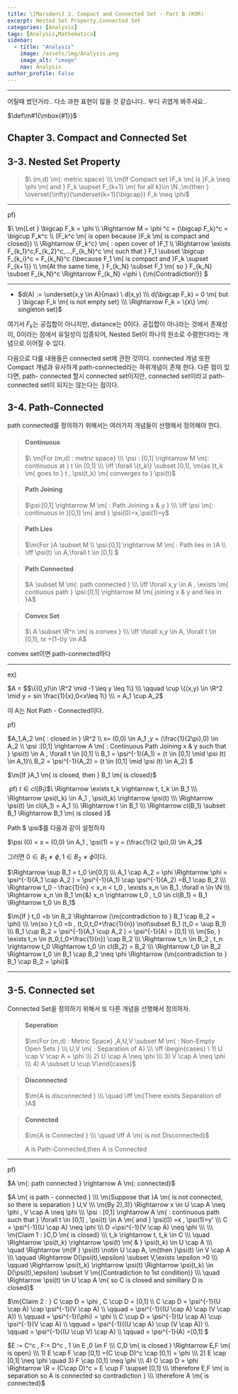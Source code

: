 ```yaml
---
title: \[Marsden\] 3. Compact and Connected Set - Part B (KOR)
excerpt: Nested Set Property,Connected Set
categories: [Analysis]
tags: [Analysis,Mathematics]
sidebar:
  - title: "Analysis"
    image: /assets/img/Analysis.png
    image_alt: "image"
    nav: Analysis
author_profile: False
---
```

---

어릴때 썼던거라.. 다소 과한 표현이 많을 것 같습니다.. 부디 귀엽게 봐주셔요..



 $\def\m#1{\mbox{#1}}$

## Chapter 3. Compact and Connected Set

## 3-3. Nested Set Property

> $\ (m,d) \m{: metric space} \\\ \m{If Compact set }F_k \m{ is }F_k \neq \phi \m{ and } F_k \supset F_{k+1} \m{ for all k}\in \N ,\m{then } \overset{\infty}{\underset{k=1}{\bigcap}} F_k \neq \phi$

***

pf)

$\ \m{Let } \bigcap F_k = \phi \\\ \Rightarrow M = \phi ^c = (\bigcap F_k)^c = \bigcup F_k^c \\\ \{F_k^c \m{ is open because }F_k \m{ is compact and closed}\} \\\ \Rightarrow \{F_k^c\} \m{ : open cover of }F_1 \\\ \Rightarrow \exists F_{k_1}^c,F_{k_2}^c,...,F_{k_N}^c \m{ such that } F_1 \subset \bigcup F_{k_i}^c = F_{k_N}^c \{\because F_1 \m{ is compact and }F_k \supset F_{k+1}\} \\\ \m{At the same time, } F_{k_N} \subset F_1 \m{ so } F_{k_N} \subset F_{k_N}^c \Rightarrow F_{k_N} =\phi \ \{\m{Contradiction!}\} $

***

- $d(A) := \underset{x,y \in A}{max} \ d(x,y) \\\ d(\bigcap F_k) = 0 \m{ but } \bigcap F_k \m{ is not empty set} \\\ \Rightarrow F_k = \{x\}  \m{: singleton set}$

여기서 $F_k$는 공집합이 아니지만, distance는 0이다. 공집합이 아니라는 것에서 존재성이, 0이라는 점에서 유일성이 입증되어, Nested Set이 하나의 원소로 수렴한다라는 개념으로 이어질 수 있다. 





다음으로 다룰 내용들은 connected set에 관한 것이다. connected 개념 또한 Compact 개념과 유사하게 path-connected라는 하위개념이 존재 한다. 다른 점이 있다면, path- connected 할시 connected set이지만, connected set이라고 path-connected set이 되지는 않는다는 점이다. 

## 3-4. Path-Connected



path connected를 정의하기 위해서는 여러가지 개념들이 선행해서 정의해야 한다. 

> #### Continuous
>
> $\ \m{For (m,d) : metric space} \\\ \psi : [0,1] \rightarrow M \m{: continuous at } t \in [0,1] \\\ \iff \forall \{t_k\} \subset [0,1], \m{as }t_k \m{ goes to } t , \psi(t_k) \m{ converges to } \psi(t)$

> #### Path Joining 
>
> $\psi:[0,1] \rightarrow M \m{ : Path Joining x & y }  \\\ \iff \psi \m{: continuous in }[0,1] \m{ and } \psi(0)=x,\psi(1)=y$

> #### Path Lies
>
> $\m{For }A \subset M \\\ \psi:[0,1] \rightarrow M \m{ : Path lies in }A  \\\ \iff \psi(t) \in A,\forall t \in [0,1] $

> #### Path Connected
>
> $A \subset M \m{: path connected } \\\ \iff \forall x,y \in A , \exists \m{ contiuous path } \psi:[0,1] \rightarrow M \m{ joining x & y and lies in }A$



> #### Convex Set
>
> $\ A \subset \R^n \m{ is convex } \\\ \iff \forall x,y \in A, \forall t \in [0,1], tx +(1-t)y \in A$ 

convex set이면 path-connected하다

***

ex) 

$A = $$\{(0,y)\in \R^2 \mid -1 \leq y \leq 1\} \\\ \qquad \cup \{(x,y) \in \R^2 \mid y = sin \frac{1}{x},0<x\leq 1\} \\\  = A_1 \cup A_2$

이 A는 Not Path - Connected이다. 

pf) 

$A_1,A_2 \m{ : closed in } \R^2 \\\ x= (0,0) \in A_1 ,y = (\frac{1}{2\pi},0) \in A_2 \\\ \psi :[0,1] \rightarrow A \m{ : Continuous Path Joining x & y such that } \psi(t) \in A , \forall t \in [0,1] \\\ B_1 = \psi^{-1}(A_1) = \{t \in [0,1] \mid \psi (t) \in A_1\}\\\ B_2 = \psi^{-1}(A_2) = \{t \in [0,1] \mid \psi (t) \in A_2\} $

$\m{If }A_1 \m{ is closed, then } B_1 \m{ is closed}$

​	pf) $t \in cl(B_1)$$\  \Rightarrow \exists t_k \rightarrow t, t_k \in B_1 \\\ \Rightarrow \psi(t_k) \in A_1 , \psi(t_k) \rightarrow \psi(t) \\\ \Rightarrow \psi(t) \in cl(A_1) = A_1 \\\ \Rightarrow t \in B_1 \\\ \Rightarrow cl(B_1) \subset B_1 \Rightarrow B_1 \m{ is closed }$ 

Path $ \psi$를 다음과 같이 설정하자

$\psi (0) = x = (0,0) \in A_1 , \psi(1) = y = (\frac{1}{2 \pi},0) \in A_2$

그러면 $0 \in B_1 \neq \phi , 1 \in B_2 \neq \phi$이다. 

$\Rightarrow \sup B_1 = t_0 \in[0,1] \\\ A_1 \cap A_2 = \phi \Rightarrow \phi = \psi^{-1}(A_1 \cap A_2 ) = \psi^{-1}(A_1) \cap \psi^{-1}(A_2) =B_1 \cap B_2 \\\ \Rightarrow t_0 - \frac{1}{n} < x_n < t_0 , \exists x_n \in B_1 ,\forall n \in \N \\\ \Rightarrow x_n \in B_1 \m{&} x_n \rightarrow t_0 , t_0 \in cl(B_1) = B_1 \Rightarrow t_0 \in B_1$

 $\m{If } t_0 =b \in B_2 \Rightarrow (\m{contradiction to } B_1 \cap B_2 = \phi) \\\ \m{so } t_0 <b , (t_0,t_0+\frac{1}{n}) \not\subset B_1 (t_0 = \sup B_1) \\\ B_1 \cup B_2 = \psi^{-1}(A_1 \cup A_2 ) = \psi^{-1}(A) = [0,1] \\\ \m{So, } \exists t_n \in (t_0,t_0+\frac{1}{n}) \cap B_2 \\\ \Rightarrow t_n \in B_2 , t_n \rightarrow t_0 \Rightarrow t_0 \in cl(B_2) = B_2 \\\ \Rightarrow t_0 \in B_2 \Rightarrow t_0 \in B_1 \cap B_2 \neq \phi \Rightarrow (\m{contradiction to } B_1 \cap B_2 = \phi)$

***

## 3-5. Connected set

Connected Set을 정의하기 위해서 또  다른 개념을 선행해서 정의하자. 

> #### Seperation
>
> $\m{For (m,d) : Metric Space} ,A,U,V \subset M \m{ : Non-Empty Open Sets } \\\ U,V \m{ : Separation of A} \\\ \iff \begin{cases} \ 1) U \cap V \cap A = \phi \\\ 2) U \cap A \neq \phi \\\ 3) V \cap A \neq \phi \\\ 4) A \subset U \cup V\end{cases}$

> #### Disconnected
>
> $\m{A is disconnected } \\\ \quad \iff \m{There exists Separation of }A$

> #### Connected
>
> $\m{A is Connected } \\\ \quad \iff A \m{ is not Disconnected}$

> A is Path-Connected,then A is Connected

***

pf)

$A \m{: path connected } \rightarrow A \m{: connected}$

$A \m{ is path - connected } \\\ \m{Suppose that }A \m{ is not connected, so there is separation } U,V  \\\ \m{By 2),3)} \Rightarrow x \in U \cap A \neq \phi , V \cap A \neq \phi \\\ \psi : [0,1] \rightarrow A \m{ : continuous path such that } \forall t \in [0,1] , \psi(t) \in A \m{ and } \psi(0) =x , \psi(1)=y' \\\ C = \psi^{-1}(U \cap A) \neq \phi \\\ D =\psi^{-1}(V \cap A) \neq \phi \\\ \\\ \m{Claim 1 : }C,D \m{ is closed} \\\ t_k \rightarrow t, t_k \in C \\\ \quad \Rightarrow \psi(t_k) \rightarrow \psi(t) \m{ & } \psi(t_k) \in U \cap A \\\ \quad \Rightarrow \m{If } \psi(t) \notin U \cap A, \m{then }\psi(t) \in V \cap A \\\ \qquad \Rightarrow D(\psi(t),\epsilon) \subset V,\exists \epsilon >0 \\\ \qquad \Rightarrow \psi(t_k) \rightarrow \psi(t) \Rightarrow \psi(t_k) \in D(\psi(t),\epsilon) \subset V \m{(Contradiction to 1st condition)} \\\ \quad \Rightarrow \psi(t) \in U \cap A \m{ so C is closed and simillary D is closed}$



$\m{Claim 2 : } C \cap D = \phi , C \cup D = [0,1] \\\ C \cap D = \psi^{-1}(U \cap A) \cap \psi^{-1}(V \cap A) \\\ \qquad = \psi^{-1}((U \cap A) \cap (V \cap A)) \\\ \qquad = \psi^{-1}(\phi) = \phi \\\ C \cup D = \psi^{-1}(U \cap A) \cup \psi^{-1}(V \cap A) \\\ \qquad = \psi^{-1}((U \cap A) \cup (V \cap A)) \\\ \qquad = \psi^{-1}((U \cup V) \cap A) \\\ \qquad = \psi^{-1}(A) =[0,1]  $



$E := C^c , F:= D^c , 1 \in E ,0 \in F \\\ C,D \m{ is closed } \Rightarrow E,F \m{ is open} \\\ 1) E \cap F \cap [0,1] =(C \cup D)^c \cap [0,1] = \phi \\\ 2) E \cap [0,1] \neq \phi \quad 3) F \cap [0,1] \neq  \phi \\\ 4) C \cap D = \phi \Rightarrow \R = (C\cap D)^c = E \cup F \supset [0,1] \\\  \therefore E,F \m{ is separation so A is connected so contradiction } \\\ \therefore A \m{ is connected}$













